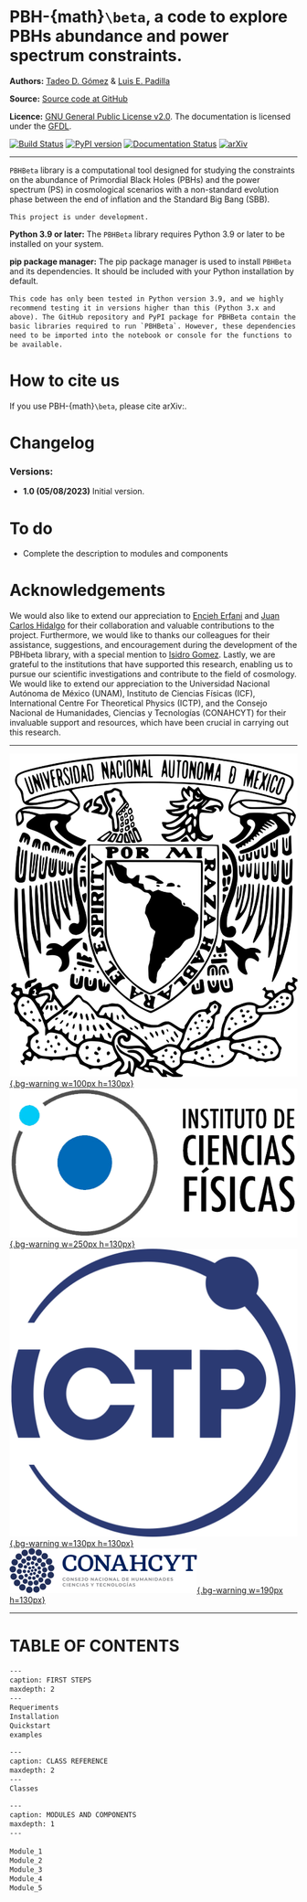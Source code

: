 # PBH-{math}`\beta`, a code to explore PBHs abundance and power spectrum constraints.

**Authors:** [Tadeo D. Gómez](https://www.linkedin.com/in/tadeodaguilar/) & [Luis E. Padilla](https://www.linkedin.com/in/luis-enrique-padilla-albores-052087199/)

**Source:** [Source code at GitHub](https://github.com/TadeoDGAguilar/PBHBeta)

**Licence:** [GNU General Public License v2.0](https://www.gnu.org/licenses/old-licenses/gpl-2.0.html). The documentation is licensed under the [GFDL](https://www.gnu.org/licenses/fdl-1.3.en.html).


[![Build Status](https://app.travis-ci.com/TadeoDGAguilar/PBHBeta.svg?branch=main)](https://app.travis-ci.com/TadeoDGAguilar/PBHBeta) [![PyPI version](https://badge.fury.io/py/simplemc.svg)](https://badge.fury.io/py/simplemc) [![Documentation Status](https://readthedocs.org/projects/pbhbeta/badge/?version=latest)](https://pbhbeta.readthedocs.io/en/latest/?badge=latest) [![arXiv](https://img.shields.io/badge/arXiv-1234.56789-f9f107.svg)](https://arxiv.org/abs/1234.56789)

---

`PBHBeta` library is a computational tool designed for studying the constraints on the abundance of Primordial Black Holes (PBHs) and the power spectrum (PS) in cosmological scenarios with a non-standard evolution phase between the end of inflation and the Standard Big Bang (SBB). 

```{warning}
This project is under development.
```

**Python 3.9 or later:** The `PBHBeta` library requires Python 3.9 or later to be installed on your system.

**pip package manager:** The pip package manager is used to install `PBHBeta` and its dependencies. It should be included with your Python installation by default. 

```{note}
This code has only been tested in Python version 3.9, and we highly recommend testing it in versions higher than this (Python 3.x and above). The GitHub repository and PyPI package for PBHBeta contain the basic libraries required to run `PBHBeta`. However, these dependencies need to be imported into the notebook or console for the functions to be available.
```

# How to cite us

If you use PBH-{math}`\beta`, please cite arXiv:.


# Changelog
### Versions:

- **1.0 (05/08/2023)** Initial version.


# To do
- Complete the description to modules and components



# Acknowledgements
We would also like to extend our appreciation to [Encieh Erfani](https://globalyoungacademy.net/eerfani/) and [Juan Carlos Hidalgo](https://www.fis.unam.mx/directorio/540/juan-carlos-strong-hidalgo-strong-cuellar) for their collaboration and valuable contributions to the project. Furthermore, we would like to thanks our colleagues for their assistance, suggestions, and encouragement during the development of the PBHbeta library, with a special mention to [Isidro Gomez](https://igomezv.github.io/).
Lastly, we are grateful to the institutions that have supported this research, enabling us to pursue our scientific investigations and contribute to the field of cosmology. We would like to extend our appreciation to the Universidad Nacional Autónoma de México (UNAM), Instituto de Ciencias Físicas (ICF), International Centre For Theoretical Physics (ICTP), and the Consejo Nacional de Humanidades, Ciencias y Tecnologías (CONAHCYT) for their invaluable support and resources, which have been crucial in carrying out this research.

---

[![UNAM](img/UNAM.png){.bg-warning w=100px h=130px}](https://www.unam.mx/)
[![ICF](img/ICF.png){.bg-warning w=250px h=130px}](https://www.fis.unam.mx/)
[![ICTP](img/ICTP.svg){.bg-warning w=130px h=130px}](https://www.ictp.it/)
[![CONAHCYT](img/CONAHCYT.svg){.bg-warning w=190px h=130px}](https://conahcyt.mx/)

---

# TABLE OF CONTENTS

```{toctree}
---
caption: FIRST STEPS
maxdepth: 2
---
Requeriments
Installation
Quickstart
examples
```

```{toctree}
---
caption: CLASS REFERENCE
maxdepth: 2 
---
Classes
```

```{toctree}
---
caption: MODULES AND COMPONENTS
maxdepth: 1
---

Module_1
Module_2
Module_3
Module_4
Module_5
```




